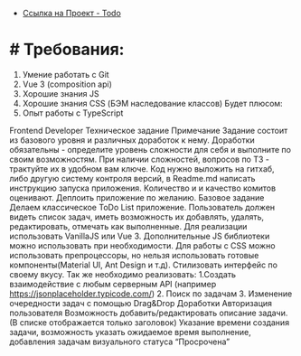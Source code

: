 - [Ссылка на Проект - Todo](https://todo-vue3ts.vercel.app/)

# # Требования:

1. Умение работать с Git
2. Vue 3 (composition api)
3. Хорошие знания JS
4. Хорошие знания CSS (БЭМ наследование классов)
   Будет плюсом:
5. Опыт работы с TypeScript

Frontend Developer
Техническое задание
Примечание
Задание состоит из базового уровня и различных доработок к нему. Доработки обязательны - определите уровень сложности для себя и выполните по своим возможностям. При наличии сложностей, вопросов по ТЗ - трактуйте их в удобном вам ключе. Код нужно выложить на гитхаб, либо другую систему контроля версий, в Readme.md написать инструкцию запуска приложения. Количество и и качество комитов оценивают. Деплоить приложение по желанию.
Базовое задание
Делаем классическое ToDo List приложение. Пользователь должен видеть список задач, иметь возможность их добавлять, удалять, редактировать, отмечать как выполненные. Для реализации использовать VanillaJS или Vue 3. Дополнительные JS библиотеки можно использовать при необходимости. Для работы с CSS можно использовать препроцессоры, но нельзя использовать готовые компоненты(Material UI, Ant Design и т.д). Стилизовать интерфейс по своему вкусу. Так же необходимо реализовать:
1.Создать взаимодействие с любым серверным API (например https://jsonplaceholder.typicode.com/) 2. Поиск по задачам 3. Изменение очередности задач с помощью Drag&Drop
Доработки
Авторизация пользователя
Возможность добавить/редактировать описание задачи. (В списке отображается только заголовок)
Указание времени создания задачи, возможность указать ожидаемое время выполнение, добавления задачам визуального статуса “Просрочена”
